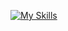 
[![My Skills](https://skillicons.dev/icons?i=aws,bash,cloudflare,docker,git,go,linux,md,mongodb,mysql,laravel,rust,vim,gcp,vue,react)](https://skillicons.dev)
